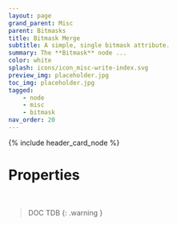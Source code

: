 ```yaml
---
layout: page
grand_parent: Misc
parent: Bitmasks
title: Bitmask Merge
subtitle: A simple, single bitmask attribute.
summary: The **Bitmask** node ...
color: white
splash: icons/icon_misc-write-index.svg
preview_img: placeholder.jpg
toc_img: placeholder.jpg
tagged: 
    - node
    - misc
    - bitmask
nav_order: 20
---
```


{% include header_card_node %}

# Properties
<br>

> DOC TDB
{: .warning }